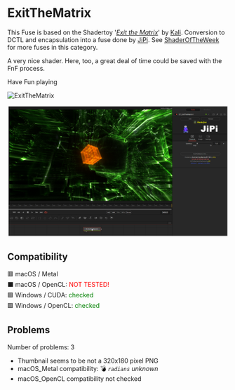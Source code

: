 # ExitTheMatrix

This Fuse is based on the Shadertoy '_[Exit the Matrix](https://www.shadertoy.com/view/NlsXDH)_' by [Kali](https://www.shadertoy.com/user/Kali). Conversion to DCTL and encapsulation into a fuse done by [JiPi](../../Site/Profiles/JiPi.md). See [ShaderOfTheWeek](README.md) for more fuses in this category.

<!-- +++ DO NOT REMOVE THIS COMMENT +++ DO NOT ADD OR EDIT ANY TEXT BEFORE THIS LINE +++ IT WOULD BE A REALLY BAD IDEA +++ -->

A very nice shader. Here, too, a great deal of time could be saved with the FnF process.

Have Fun playing

![ExitTheMatrix](https://user-images.githubusercontent.com/78935215/150183070-42b94990-8837-4cfc-baf3-e378ef2616eb.gif)


[![Thumbnail](ExitTheMatrix_screenshot.png)](https://www.shadertoy.com/view/NlsXDH "View on Shadertoy.com")

<!-- +++ DO NOT REMOVE THIS COMMENT +++ DO NOT EDIT ANY TEXT THAT COMES AFTER THIS LINE +++ TRUST ME: JUST DON'T DO IT +++ -->

## Compatibility

🟥 macOS / Metal<br />
⬛ macOS / OpenCL: <span style="color:red; ">NOT TESTED!</span><br />
🟩 Windows / CUDA: <span style="color:green; ">checked</span><br />
🟩 Windows / OpenCL: <span style="color:green; ">checked</span><br />


## Problems

Number of problems: 3

- Thumbnail seems to be not a 320x180 pixel PNG
- macOS_Metal compatibility: 💣 *`radians` unknown*
- macOS_OpenCL compatibility not checked



